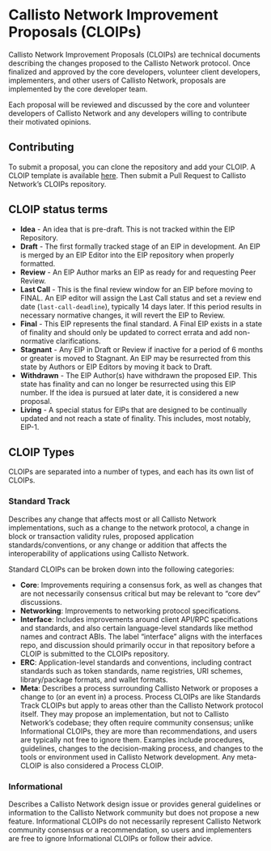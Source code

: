# Callisto Network Improvement Proposals (CLOIPs)

Callisto Network Improvement Proposals (CLOIPs) are technical documents describing the changes proposed to the Callisto Network protocol. Once finalized and approved by the core developers, volunteer client developers, implementers, and other users of Callisto Network, proposals are implemented by the core developer team.

Each proposal will be reviewed and discussed by the core and volunteer developers of Callisto Network and any developers willing to contribute their motivated opinions.

## Contributing

To submit a proposal, you can clone the repository and add your CLOIP. A CLOIP template is available [here](/CLOIP-template.md). Then submit a Pull Request to Callisto Network’s CLOIPs repository.

## CLOIP status terms

- **Idea** - An idea that is pre-draft. This is not tracked within the EIP Repository.
- **Draft** - The first formally tracked stage of an EIP in development. An EIP is merged by an EIP Editor into the EIP repository when properly formatted.
- **Review** - An EIP Author marks an EIP as ready for and requesting Peer Review.
- **Last Call** - This is the final review window for an EIP before moving to FINAL. An EIP editor will assign the Last Call status and set a review end date (`last-call-deadline`), typically 14 days later. If this period results in necessary normative changes, it will revert the EIP to Review.
- **Final** - This EIP represents the final standard. A Final EIP exists in a state of finality and should only be updated to correct errata and add non-normative clarifications.
- **Stagnant** - Any EIP in Draft or Review if inactive for a period of 6 months or greater is moved to Stagnant. An EIP may be resurrected from this state by Authors or EIP Editors by moving it back to Draft.
- **Withdrawn** - The EIP Author(s) have withdrawn the proposed EIP. This state has finality and can no longer be resurrected using this EIP number. If the idea is pursued at later date, it is considered a new proposal.
- **Living** - A special status for EIPs that are designed to be continually updated and not reach a state of finality. This includes, most notably, EIP-1.

## CLOIP Types

CLOIPs are separated into a number of types, and each has its own list of CLOIPs.

### Standard Track
Describes any change that affects most or all Callisto Network implementations, such as a change to the network protocol, a change in block or transaction validity rules, proposed application standards/conventions, or any change or addition that affects the interoperability of applications using Callisto Network.

Standard CLOIPs can be broken down into the following categories:

- **Core**: Improvements requiring a consensus fork, as well as changes that are not necessarily consensus critical but may be relevant to “core dev” discussions.
- **Networking**: Improvements to networking protocol specifications.
- **Interface**: Includes improvements around client API/RPC specifications and standards, and also certain language-level standards like method names and contract ABIs. The label “interface” aligns with the interfaces repo, and discussion should primarily occur in that repository before a CLOIP is submitted to the CLOIPs repository.
- **ERC**: Application-level standards and conventions, including contract standards such as token standards, name registries, URI schemes, library/package formats, and wallet formats.
- **Meta**: Describes a process surrounding Callisto Network or proposes a change to (or an event in) a process. Process CLOIPs are like Standards Track CLOIPs but apply to areas other than the Callisto Network protocol itself. They may propose an implementation, but not to Callisto Network’s codebase; they often require community consensus; unlike Informational CLOIPs, they are more than recommendations, and users are typically not free to ignore them. Examples include procedures, guidelines, changes to the decision-making process, and changes to the tools or environment used in Callisto Network development. Any meta-CLOIP is also considered a Process CLOIP.

### Informational

Describes a Callisto Network design issue or provides general guidelines or information to the Callisto Network community but does not propose a new feature. Informational CLOIPs do not necessarily represent Callisto Network community consensus or a recommendation, so users and implementers are free to ignore Informational CLOIPs or follow their advice.

